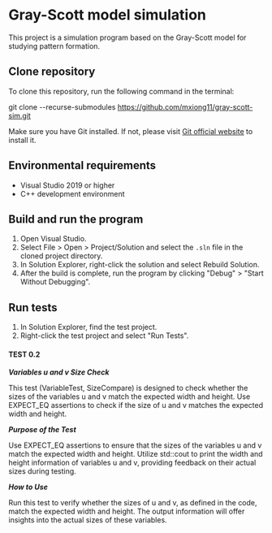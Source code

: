 # Gray-Scott model simulation

This project is a simulation program based on the Gray-Scott model for studying pattern formation.

## Clone repository

To clone this repository, run the following command in the terminal:

git clone --recurse-submodules https://github.com/mxiong11/gray-scott-sim.git


Make sure you have Git installed. If not, please visit [Git official website](https://git-scm.com/) to install it.

## Environmental requirements

- Visual Studio 2019 or higher
- C++ development environment

## Build and run the program

1. Open Visual Studio.
2. Select File > Open > Project/Solution and select the `.sln` file in the cloned project directory.
3. In Solution Explorer, right-click the solution and select Rebuild Solution.
4. After the build is complete, run the program by clicking "Debug" > "Start Without Debugging".

## Run tests

1. In Solution Explorer, find the test project.
2. Right-click the test project and select "Run Tests".

#### TEST 0.2
**_Variables u and v Size Check_**

This test (VariableTest, SizeCompare) is designed to check whether the sizes of the variables u and v match the expected width and height. 
Use EXPECT_EQ assertions to check if the size of u and v matches the expected width and height.

**_Purpose of the Test_**

Use EXPECT_EQ assertions to ensure that the sizes of the variables u and v match the expected width and height.
Utilize std::cout to print the width and height information of variables u and v, providing feedback on their actual sizes during testing.

**_How to Use_**

Run this test to verify whether the sizes of u and v, as defined in the code, match the expected width and height. The output information will offer insights into the actual sizes of these variables.

